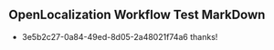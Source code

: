 ## OpenLocalization Workflow Test MarkDown
* 3e5b2c27-0a84-49ed-8d05-2a48021f74a6 
thanks!<!--HONumber=Mar16_HO2-->
